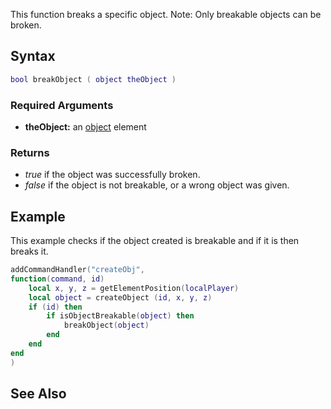 This function breaks a specific object. Note: Only breakable objects can be broken.

Syntax
------

``` lua
bool breakObject ( object theObject )
```

### Required Arguments

-   **theObject:** an [object](/docs/object.md "wikilink") element

### Returns

-   *true* if the object was successfully broken.
-   *false* if the object is not breakable, or a wrong object was given.

Example
-------

This example checks if the object created is breakable and if it is then breaks it.

``` lua
addCommandHandler("createObj",
function(command, id)
    local x, y, z = getElementPosition(localPlayer)
    local object = createObject (id, x, y, z)
    if (id) then
        if isObjectBreakable(object) then
            breakObject(object)
        end
    end
end
)
```

See Also
--------
